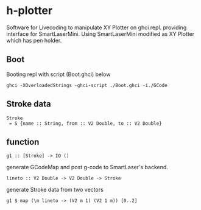 # h-plotter

Software for Livecoding to manipulate XY Plotter on ghci repl. providing interface for SmartLaserMini. Using SmartLaserMini modified as XY Plotter which has pen holder.

## Boot

Booting repl with script (Boot.ghci) below

```
ghci -XOverloadedStrings -ghci-script ./Boot.ghci -i./GCode
```

## Stroke data

```
Stroke  
 = S {name :: String, from :: V2 Double, to :: V2 Double}
```


## function

```
g1 :: [Stroke] -> IO ()
```

generate GCodeMap and post g-code to SmartLaser's backend.

```
lineto :: V2 Double -> V2 Double -> Stroke
```

generate Stroke data from two vectors

```
g1 $ map (\m lineto -> (V2 m 1) (V2 1 m)) [0..2]
```